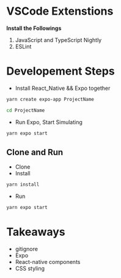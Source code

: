 # VSCode Extenstions

**Install the Followings**

1. JavaScript and TypeScript Nightly
2. ESLint

# Developement Steps

- Install React_Native && Expo together

```bash
yarn create expo-app ProjectName

cd ProjectName

```

- Run Expo, Start Simulating

```bash
yarn expo start
```

## Clone and Run

- Clone
- Install

```bash
yarn install
```

- Run

```bash
yarn expo start
```

# Takeaways

- gitignore
- Expo
- React-native components
- CSS styling
